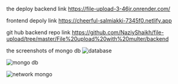 the  deploy backend link https://file-upload-3-46jr.onrender.com/

frontend depoly link https://cheerful-salmiakki-7345f0.netlify.app

git hub backend repo link https://github.com/NaziyShaikh/file-upload/tree/master/File%20upload%20with%20multer/backend


the  screenshots of mongo db
![database](https://github.com/user-attachments/assets/a742e34c-9f8a-4c6d-ab94-c0ae492d5c0d)

![mongo db ](https://github.com/user-attachments/assets/c4daf65f-8034-4e8d-ab28-4e177187cfaf)

![network mongo](https://github.com/user-attachments/assets/859fa7ba-bb2f-449f-8df7-6762eed1027a)



